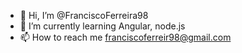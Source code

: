 - 👋 Hi, I’m @FranciscoFerreira98
- 🌱 I’m currently learning Angular, node.js
- 📫 How to reach me franciscoferreir98@gmail.com

<!---
FranciscoFerreira98/FranciscoFerreira98 is a ✨ special ✨ repository because its `README.md` (this file) appears on your GitHub profile.
You can click the Preview link to take a look at your changes.
--->
